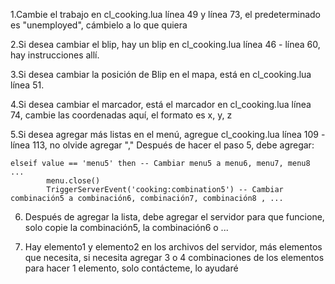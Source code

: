 <!-- 
█▀▀█ █░░█ █▀▀█ █▀▀ █▀▀▄ ░▀░ █░█   █▀▀ ▀▀█▀▀ █░░█ █▀▀▄ ░▀░ █▀▀█
█░░█ █▀▀█ █░░█ █▀▀ █░░█ ▀█▀ ▄▀▄   ▀▀█ ░░█░░ █░░█ █░░█ ▀█▀ █░░█
█▀▀▀ ▀░░▀ ▀▀▀▀ ▀▀▀ ▀░░▀ ▀▀▀ ▀░▀   ▀▀▀ ░░▀░░ ░▀▀▀ ▀▀▀░ ▀▀▀ ▀▀▀▀

                    PROGRAMADOR: BYBLACKDEATH 
-->

1.Cambie el trabajo en cl_cooking.lua línea 49 y línea 73, el predeterminado es "unemployed", cámbielo a lo que quiera 

2.Si desea cambiar el blip, hay un blip en cl_cooking.lua línea 46 - línea 60, hay instrucciones allí.

3.Si desea cambiar la posición de Blip en el mapa, está en cl_cooking.lua línea 51.

4.Si desea cambiar el marcador, está el marcador en cl_cooking.lua línea 74, cambie las coordenadas aquí, el formato es x, y, z

5.Si desea agregar más listas en el menú, agregue cl_cooking.lua línea 109 - línea 113, no olvide agregar "," 
Después de hacer el paso 5, debe agregar: 

	elseif value == 'menu5' then -- Cambiar menu5 a menu6, menu7, menu8 ... 
            menu.close()
            TriggerServerEvent('cooking:combination5') -- Cambiar combinación5 a combinación6, combinación7, combinación8 , ...

6. Después de agregar la lista, debe agregar el servidor para que funcione, solo copie la combinación5, la combinación6 o ...

7. Hay elemento1 y elemento2 en los archivos del servidor, más elementos que necesita, si necesita agregar 3 o 4 combinaciones de los elementos para hacer 1 elemento, solo contácteme, lo ayudaré